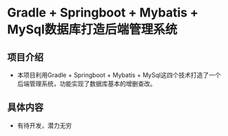 # Gradle + Springboot + Mybatis + MySql数据库打造后端管理系统
## 项目介绍
* 本项目利用Gradle + Springboot + Mybatis + MySql这四个技术打造了一个后端管理系统，功能实现了数据库基本的增删查改。<br>
## 具体内容
* 有待开发，潜力无穷